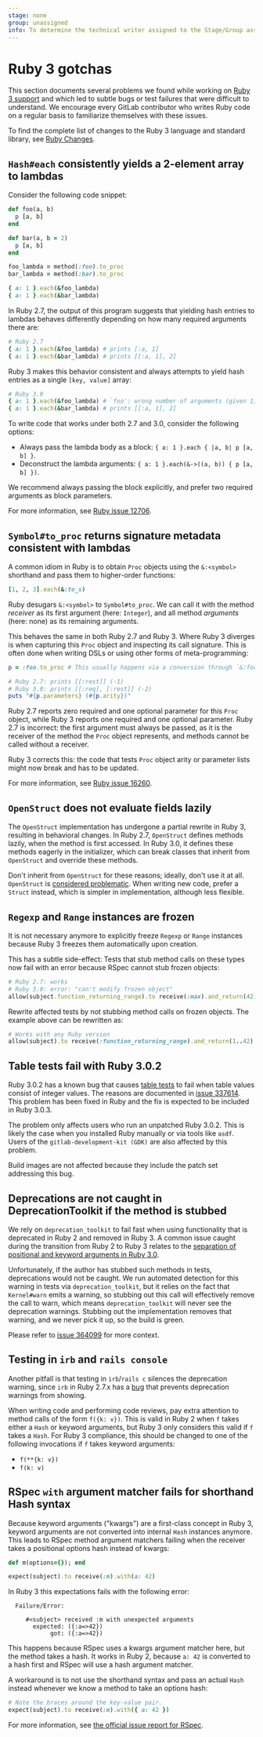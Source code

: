 ```yaml
---
stage: none
group: unassigned
info: To determine the technical writer assigned to the Stage/Group associated with this page, see https://about.gitlab.com/handbook/product/ux/technical-writing/#assignments
---
```


# Ruby 3 gotchas

This section documents several problems we found while working on [Ruby 3 support](https://gitlab.com/groups/gitlab-org/-/epics/5149)
and which led to subtle bugs or test failures that were difficult to understand. We encourage every GitLab contributor
who writes Ruby code on a regular basis to familiarize themselves with these issues.

To find the complete list of changes to the Ruby 3 language and standard library, see
[Ruby Changes](https://rubyreferences.github.io/rubychanges/3.0.html).

## `Hash#each` consistently yields a 2-element array to lambdas

Consider the following code snippet:

```ruby
def foo(a, b)
  p [a, b]
end

def bar(a, b = 2)
  p [a, b]
end

foo_lambda = method(:foo).to_proc
bar_lambda = method(:bar).to_proc

{ a: 1 }.each(&foo_lambda)
{ a: 1 }.each(&bar_lambda)
```

In Ruby 2.7, the output of this program suggests that yielding hash entries to lambdas behaves
differently depending on how many required arguments there are:

```ruby
# Ruby 2.7
{ a: 1 }.each(&foo_lambda) # prints [:a, 1]
{ a: 1 }.each(&bar_lambda) # prints [[:a, 1], 2]
```

Ruby 3 makes this behavior consistent and always attempts to yield hash entries as a single `[key, value]` array:

```ruby
# Ruby 3.0
{ a: 1 }.each(&foo_lambda) # `foo': wrong number of arguments (given 1, expected 2) (ArgumentError)
{ a: 1 }.each(&bar_lambda) # prints [[:a, 1], 2]
```

To write code that works under both 2.7 and 3.0, consider the following options:

- Always pass the lambda body as a block: `{ a: 1 }.each { |a, b| p [a, b] }`.
- Deconstruct the lambda arguments: `{ a: 1 }.each(&->((a, b)) { p [a, b] })`.

We recommend always passing the block explicitly, and prefer two required arguments as block parameters.

For more information, see [Ruby issue 12706](https://bugs.ruby-lang.org/issues/12706).

## `Symbol#to_proc` returns signature metadata consistent with lambdas

A common idiom in Ruby is to obtain `Proc` objects using the `&:<symbol>` shorthand and
pass them to higher-order functions:

```ruby
[1, 2, 3].each(&:to_s)
```

Ruby desugars `&:<symbol>` to `Symbol#to_proc`. We can call it with
the method _receiver_ as its first argument (here: `Integer`), and all method _arguments_
(here: none) as its remaining arguments.

This behaves the same in both Ruby 2.7 and Ruby 3. Where Ruby 3 diverges is when capturing
this `Proc` object and inspecting its call signature.
This is often done when writing DSLs or using other forms of meta-programming:

```ruby
p = :foo.to_proc # This usually happens via a conversion through `&:foo`

# Ruby 2.7: prints [[:rest]] (-1)
# Ruby 3.0: prints [[:req], [:rest]] (-2)
puts "#{p.parameters} (#{p.arity})"
```

Ruby 2.7 reports zero required and one optional parameter for this `Proc` object, while Ruby 3 reports one required
and one optional parameter. Ruby 2.7 is incorrect: the first argument must
always be passed, as it is the receiver of the method the `Proc` object represents, and methods cannot be
called without a receiver.

Ruby 3 corrects this: the code that tests `Proc` object arity or parameter lists might now break and
has to be updated.

For more information, see [Ruby issue 16260](https://bugs.ruby-lang.org/issues/16260).

## `OpenStruct` does not evaluate fields lazily

The `OpenStruct` implementation has undergone a partial rewrite in Ruby 3, resulting in
behavioral changes. In Ruby 2.7, `OpenStruct` defines methods lazily, when the method is first accessed.
In Ruby 3.0, it defines these methods eagerly in the initializer, which can break classes that inherit from `OpenStruct`
and override these methods.

Don't inherit from `OpenStruct` for these reasons; ideally, don't use it at all.
`OpenStruct` is [considered problematic](https://ruby-doc.org/stdlib-3.0.2/libdoc/ostruct/rdoc/OpenStruct.html#class-OpenStruct-label-Caveats).
When writing new code, prefer a `Struct` instead, which is simpler in implementation, although less flexible.

## `Regexp` and `Range` instances are frozen

It is not necessary anymore to explicitly freeze `Regexp` or `Range` instances because Ruby 3 freezes
them automatically upon creation.

This has a subtle side-effect: Tests that stub method calls on these types now fail with an error because
RSpec cannot stub frozen objects:

```ruby
# Ruby 2.7: works
# Ruby 3.0: error: "can't modify frozen object"
allow(subject.function_returning_range).to receive(:max).and_return(42)
```

Rewrite affected tests by not stubbing method calls on frozen objects. The example above can be rewritten as:

```ruby
# Works with any Ruby version
allow(subject).to receive(:function_returning_range).and_return(1..42)
```

## Table tests fail with Ruby 3.0.2

Ruby 3.0.2 has a known bug that causes [table tests](testing_guide/best_practices.md#table-based--parameterized-tests)
to fail when table values consist of integer values.
The reasons are documented in [issue 337614](https://gitlab.com/gitlab-org/gitlab/-/issues/337614).
This problem has been fixed in Ruby and the fix is expected to be included in Ruby 3.0.3.

The problem only affects users who run an unpatched Ruby 3.0.2. This is likely the case when you
installed Ruby manually or via tools like `asdf`. Users of the `gitlab-development-kit (GDK)`
are also affected by this problem.

Build images are not affected because they include the patch set addressing this bug.

## Deprecations are not caught in DeprecationToolkit if the method is stubbed

We rely on `deprecation_toolkit` to fail fast when using functionality that is deprecated in Ruby 2 and removed in Ruby 3.
A common issue caught during the transition from Ruby 2 to Ruby 3 relates to
the [separation of positional and keyword arguments in Ruby 3.0](https://www.ruby-lang.org/en/news/2019/12/12/separation-of-positional-and-keyword-arguments-in-ruby-3-0/).

Unfortunately, if the author has stubbed such methods in tests, deprecations would not be caught.
We run automated detection for this warning in tests via `deprecation_toolkit`,
but it relies on the fact that `Kernel#warn` emits a warning, so stubbing out this call will effectively remove the call to warn, which means `deprecation_toolkit` will never see the deprecation warnings.
Stubbing out the implementation removes that warning, and we never pick it up, so the build is green.

Please refer to [issue 364099](https://gitlab.com/gitlab-org/gitlab/-/issues/364099) for more context.

## Testing in `irb` and `rails console`

Another pitfall is that testing in `irb`/`rails c` silences the deprecation warning,
since `irb` in Ruby 2.7.x has a [bug](https://bugs.ruby-lang.org/issues/17377) that prevents deprecation warnings from showing.

When writing code and performing code reviews, pay extra attention to method calls of the form `f({k: v})`.
This is valid in Ruby 2 when `f` takes either a `Hash` or keyword arguments, but Ruby 3 only considers this valid if `f` takes a `Hash`.
For Ruby 3 compliance, this should be changed to one of the following invocations if `f` takes keyword arguments:

- `f(**{k: v})`
- `f(k: v)`

## RSpec `with` argument matcher fails for shorthand Hash syntax

Because keyword arguments ("kwargs") are a first-class concept in Ruby 3, keyword arguments are not
converted into internal `Hash` instances anymore. This leads to RSpec method argument matchers failing
when the receiver takes a positional options hash instead of kwargs:

```ruby
def m(options={}); end
```

```ruby
expect(subject).to receive(:m).with(a: 42)
```

In Ruby 3 this expectations fails with the following error:

```plaintext
  Failure/Error:

     #<subject> received :m with unexpected arguments
       expected: ({:a=>42})
            got: ({:a=>42})
```

This happens because RSpec uses a kwargs argument matcher here, but the method takes a hash.
It works in Ruby 2, because `a: 42` is converted to a hash first and RSpec will use a hash argument matcher.

A workaround is to not use the shorthand syntax and pass an actual `Hash` instead whenever we know a method
to take an options hash:

```ruby
# Note the braces around the key-value pair.
expect(subject).to receive(:m).with({ a: 42 })
```

For more information, see [the official issue report for RSpec](https://github.com/rspec/rspec-mocks/issues/1460).

